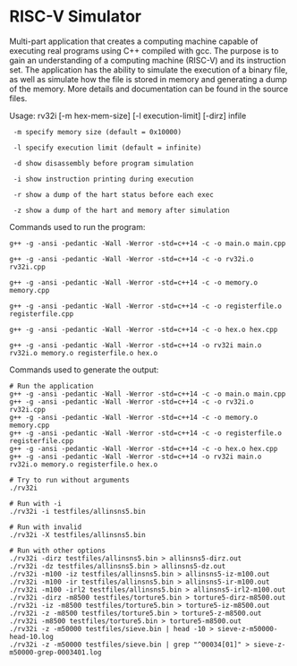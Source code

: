 # RISC-V Simulator

Multi-part application that creates a computing machine capable of executing real programs using C++ compiled with gcc. The purpose is to gain an understanding of a computing machine (RISC-V) and its instruction set. The application has the ability to simulate the execution of a binary file, as well as simulate how the file is stored in memory and generating a dump of the memory. More details and documentation can be found in the source files. 

Usage: rv32i [-m hex-mem-size] [-l execution-limit] [-dirz] infile
     
     -m specify memory size (default = 0x10000)
     
     -l specify execution limit (default = infinite)
     
     -d show disassembly before program simulation
     
     -i show instruction printing during execution
     
     -r show a dump of the hart status before each exec
     
     -z show a dump of the hart and memory after simulation

Commands used to run the program:
```
g++ -g -ansi -pedantic -Wall -Werror -std=c++14 -c -o main.o main.cpp

g++ -g -ansi -pedantic -Wall -Werror -std=c++14 -c -o rv32i.o rv32i.cpp

g++ -g -ansi -pedantic -Wall -Werror -std=c++14 -c -o memory.o memory.cpp

g++ -g -ansi -pedantic -Wall -Werror -std=c++14 -c -o registerfile.o registerfile.cpp

g++ -g -ansi -pedantic -Wall -Werror -std=c++14 -c -o hex.o hex.cpp

g++ -g -ansi -pedantic -Wall -Werror -std=c++14 -o rv32i main.o rv32i.o memory.o registerfile.o hex.o
```
Commands used to generate the output:
```
# Run the application
g++ -g -ansi -pedantic -Wall -Werror -std=c++14 -c -o main.o main.cpp
g++ -g -ansi -pedantic -Wall -Werror -std=c++14 -c -o rv32i.o rv32i.cpp
g++ -g -ansi -pedantic -Wall -Werror -std=c++14 -c -o memory.o memory.cpp
g++ -g -ansi -pedantic -Wall -Werror -std=c++14 -c -o registerfile.o registerfile.cpp
g++ -g -ansi -pedantic -Wall -Werror -std=c++14 -c -o hex.o hex.cpp
g++ -g -ansi -pedantic -Wall -Werror -std=c++14 -o rv32i main.o rv32i.o memory.o registerfile.o hex.o

# Try to run without arguments
./rv32i

# Run with -i
./rv32i -i testfiles/allinsns5.bin

# Run with invalid
./rv32i -X testfiles/allinsns5.bin

# Run with other options
./rv32i -dirz testfiles/allinsns5.bin > allinsns5-dirz.out
./rv32i -dz testfiles/allinsns5.bin > allinsns5-dz.out
./rv32i -m100 -iz testfiles/allinsns5.bin > allinsns5-iz-m100.out
./rv32i -m100 -ir testfiles/allinsns5.bin > allinsns5-ir-m100.out
./rv32i -m100 -irl2 testfiles/allinsns5.bin > allinsns5-irl2-m100.out
./rv32i -dirz -m8500 testfiles/torture5.bin > torture5-dirz-m8500.out
./rv32i -iz -m8500 testfiles/torture5.bin > torture5-iz-m8500.out
./rv32i -z -m8500 testfiles/torture5.bin > torture5-z-m8500.out
./rv32i -m8500 testfiles/torture5.bin > torture5-m8500.out
./rv32i -z -m50000 testfiles/sieve.bin | head -10 > sieve-z-m50000-head-10.log
./rv32i -z -m50000 testfiles/sieve.bin | grep "^00034[01]" > sieve-z-m50000-grep-0003401.log
```
